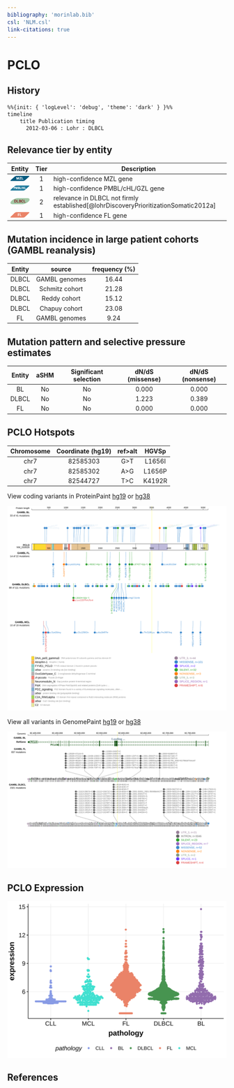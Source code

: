 ```yaml
---
bibliography: 'morinlab.bib'
csl: 'NLM.csl'
link-citations: true
---
```

# PCLO

## History
```mermaid
%%{init: { 'logLevel': 'debug', 'theme': 'dark' } }%%
timeline
    title Publication timing
      2012-03-06 : Lohr : DLBCL
```

## Relevance tier by entity

|Entity|Tier|Description                              |
|:------:|:----:|-----------------------------------------|
|![MZL](images/icons/MZL_tier1.png)|1|high-confidence MZL gene|
|![PMBL](images/icons/PMBL_tier1.png)|1|high-confidence PMBL/cHL/GZL gene|
|![DLBCL](images/icons/DLBCL_tier2.png) |2   |relevance in DLBCL not firmly established[@lohrDiscoveryPrioritizationSomatic2012a]|
|![FL](images/icons/FL_tier1.png)    |1   |high-confidence FL gene                  |

## Mutation incidence in large patient cohorts (GAMBL reanalysis)

|Entity|source        |frequency (%)|
|:------:|:--------------:|:-------------:|
|DLBCL |GAMBL genomes |16.44        |
|DLBCL |Schmitz cohort|21.28        |
|DLBCL |Reddy cohort  |15.12        |
|DLBCL |Chapuy cohort |23.08        |
|FL    |GAMBL genomes | 9.24        |

## Mutation pattern and selective pressure estimates

|Entity|aSHM|Significant selection|dN/dS (missense)|dN/dS (nonsense)|
|:------:|:----:|:---------------------:|:----------------:|:----------------:|
|BL    |No  |No                   |0.000           |0.000           |
|DLBCL |No  |No                   |1.223           |0.389           |
|FL    |No  |No                   |0.000           |0.000           |


## PCLO Hotspots

| Chromosome |Coordinate (hg19) | ref>alt | HGVSp | 
 | :---:| :---: | :--: | :---: |
| chr7 | 82585303 | G>T | L1656I |
| chr7 | 82585302 | A>G | L1656P |
| chr7 | 82544727 | T>C | K4192R |

View coding variants in ProteinPaint [hg19](https://morinlab.github.io/LLMPP/GAMBL/PCLO_protein.html)  or [hg38](https://morinlab.github.io/LLMPP/GAMBL/PCLO_protein_hg38.html)

![](images/proteinpaint/PCLO_NM_033026.svg)

View all variants in GenomePaint [hg19](https://morinlab.github.io/LLMPP/GAMBL/PCLO.html)  or [hg38](https://morinlab.github.io/LLMPP/GAMBL/PCLO_hg38.html)

![](images/proteinpaint/PCLO.svg)

## PCLO Expression
![](images/gene_expression/PCLO_by_pathology.svg)

## References


<!-- ORIGIN: lohrDiscoveryPrioritizationSomatic2012a -->
<!-- DLBCL: lohrDiscoveryPrioritizationSomatic2012a -->
